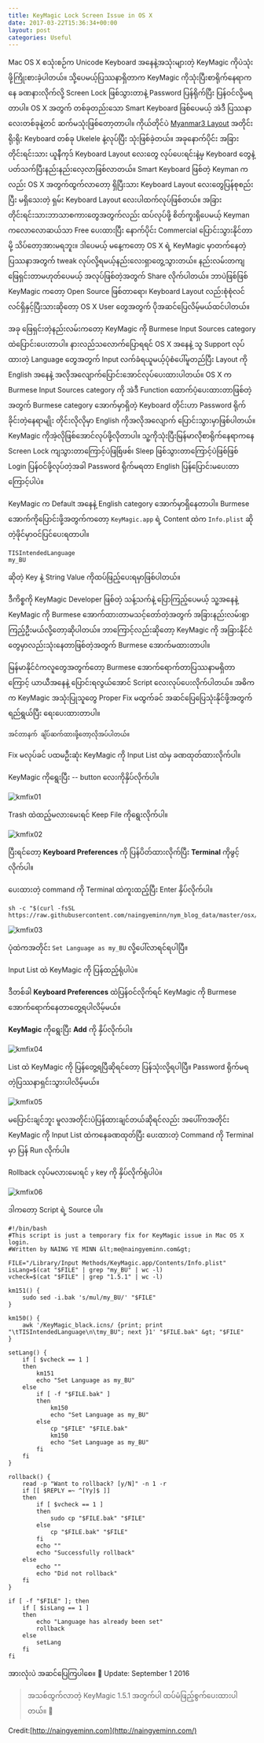 ```yaml
---
title: KeyMagic Lock Screen Issue in OS X
date: 2017-03-22T15:36:34+00:00
layout: post
categories: Useful
---
```

Mac OS X စသုံးစဉ်က Unicode Keyboard အနေနဲ့အသုံးများတဲ့ KeyMagic ကိုပဲသုံးဖို့ကြိုးစားခဲ့ပါတယ်။ သို့ပေမယ့်ပြဿနာရှိတာက KeyMagic ကိုသုံးပြီးစာရိုက်နေရာကနေ ခဏနားလိုက်လို့ Screen Lock ဖြစ်သွားတာနဲ့ Password ပြန်ရိုက်ပြီး ပြန်ဝင်လို့မရတာပါ။ OS X အတွက် တစ်ခုတည်းသော Smart Keyboard ဖြစ်ပေမယ့် အဲဒီ ပြဿနာလေးတစ်ခုနဲ့တင် ဆက်မသုံးဖြစ်တော့တာပါ။ ကိုယ်တိုင်ပဲ [Myanmar3 Layout](http://naingyeminn.com/posts/myanmar-unicode-keyboard-for-yosemite/) အတိုင်း ရိုးရိုး Keyboard တစ်ခု Ukelele နဲ့လုပ်ပြီး သုံးဖြစ်ခဲ့တယ်။ အခုနောက်ပိုင်း အခြား တိုင်းရင်းသား ယူနီကုဒ် Keyboard Layout လေးတွေ လုပ်ပေးရင်းနဲ့မှ Keyboard တွေနဲ့ပတ်သက်ပြီးနည်းနည်းလေ့လာဖြစ်လာတယ်။ Smart Keyboard ဖြစ်တဲ့ Keyman ကလည်း OS X အတွက်ထွက်လာတော့ ရှိပြီးသား Keyboard Layout လေးတွေပြန်စုစည်းပြီး မရှိသေးတဲ့ ရှမ်း Keyboard Layout လေးပါထက်လုပ်ဖြစ်တယ်။ အခြား တိုင်းရင်းသားဘာသာစကားတွေအတွက်လည်း ထပ်လုပ်ဖို့ စိတ်ကူးရှိပေမယ့် Keyman ကလောလောဆယ်သာ Free ပေးထားပြီး နောက်ပိုင်း Commercial ပြောင်းသွားနိုင်တာမို့ သိပ်တော့အားမရဘူး။ ဒါပေမယ့် မနေ့ကတော့ OS X ရဲ့ KeyMagic မှာတက်နေတဲ့ ပြဿနာအတွက် tweak လုပ်လို့ရမယ့်နည်းလေးရှာတွေ့သွားတယ်။ နည်းလမ်းတကျ ဖြေရှင်းတာမဟုတ်ပေမယ့် အလုပ်ဖြစ်တဲ့အတွက် Share လိုက်ပါတယ်။ ဘာပဲဖြစ်ဖြစ် KeyMagic ကတော့ Open Source ဖြစ်တာရော၊ Keyboard Layout လည်းစုံစုံလင်လင်ရှိနှင့်ပြီးသားဆိုတော့ OS X User တွေအတွက် ပိုအဆင်ပြေလိမ့်မယ်ထင်ပါတယ်။

အခု ဖြေရှင်းတဲ့နည်းလမ်းကတော့ KeyMagic ကို Burmese Input Sources category ထဲပြောင်းပေးတာပါ။ နားလည်သလောက်ပြောရရင် OS X အနေနဲ့ သူ Support လုပ်ထားတဲ့ Language တွေအတွက် Input လက်ခံရယူမယ့်ပုံစံပေါ်မူတည်ပြီး Layout ကို English အနေနဲ့ အလိုအလျောက်ပြောင်းအောင်လုပ်ပေးထားပါတယ်။ OS X က Burmese Input Sources category ကို အဲဒီ Function ထောက်ပံ့ပေးထားတာဖြစ်တဲ့အတွက် Burmese category အောက်မှာရှိတဲ့ Keyboard တိုင်းဟာ Password ရိုက်ခိုင်းတဲ့နေရာမျိုး တိုင်းလိုလိုမှာ English ကိုအလိုအလျောက် ပြောင်းသွားမှာဖြစ်ပါတယ်။ KeyMagic ကိုအဲ့လိုဖြစ်အောင်လုပ်ဖို့လိုတာပါ။ သူ့ကိုသုံးပြီးမြန်မာလိုစာရိုက်နေရာကနေ Screen Lock ကျသွားတာကြောင့်ပဲဖြစ်ြဖစ်၊ Sleep ဖြစ်သွားတာကြောင့်ပဲဖြစ်ဖြစ် Login ပြန်ဝင်ဖို့လုပ်တဲ့အခါ Password ရိုက်မရတာ English ပြန်ပြောင်းမပေးတာကြောင့်ပါပဲ။

KeyMagic က Default အနေနဲ့ English category အောက်မှာရှိနေတာပါ။ Burmese အောက်ကိုပြောင်းဖို့အတွက်ကတော့ `KeyMagic.app` ရဲ့ Content ထဲက `Info.plist` ဆိုတဲ့ဖိုင်မှာဝင်ပြင်ပေးရတာပါ။

```
TISIntendedLanguage
my_BU
```

ဆိုတဲ့ Key နဲ့ String Value ကိုထပ်ဖြည့်ပေးရမှာဖြစ်ပါတယ်။

ဒီကိစ္စကို KeyMagic Developer ဖြစ်တဲ့ သန့်သက်နဲ့ ပြောကြည့်ပေမယ့် သူ့အနေနဲ့ KeyMagic ကို Burmese အောက်ထားတာမသင့်တော်တဲ့အတွက် အခြားနည်းလမ်းရှာကြည့်ဦးမယ်လို့တော့ဆိုပါတယ်။ ဘာကြောင့်လည်းဆိုတော့ KeyMagic ကို အခြားနိုင်ငံတွေမှာလည်းသုံးနေတာဖြစ်တဲ့အတွက် Burmese အောက်မထားတာပါ။

မြန်မာနိုင်ငံကလူတွေအတွက်တော့ Burmese အောက်ရောက်တာပြဿနာမရှိတာကြောင့် ယာယီအနေနဲ့ ပြောင်းရလွယ်အောင် Script လေးလုပ်ပေးလိုက်ပါတယ်။ အဓိကက KeyMagic အသုံးပြုသူတွေ Proper Fix မထွက်ခင် အဆင်ပြေပြေသုံးနိုင်ဖို့အတွက်ရည်ရွယ်ပြီး ရေးပေးထားတာပါ။
    
```အင်တာနက် ချိပ်ဆက်ထားဖို့တော့လိုအပ်ပါတယ်။```

Fix မလုပ်ခင် ပထမဦးဆုံး KeyMagic ကို Input List ထဲမှ ခဏထုတ်ထားလိုက်ပါ။

KeyMagic ကိုရွေးပြီး -- button လေးကိုနှိပ်လိုက်ပါ။

![kmfix01](https://raw.githubusercontent.com/naingyeminn/nym_blog_data/master/Photos/kmfix/kmfix01.png) 

Trash ထဲထည့်မလားမေးရင် Keep File ကိုရွေးလိုက်ပါ။

![kmfix02](https://raw.githubusercontent.com/naingyeminn/nym_blog_data/master/Photos/kmfix/kmfix02.png) 

ပြီးရင်တော့ **Keyboard Preferences** ကို ပြန်ပိတ်ထားလိုက်ပြီး **Terminal** ကိုဖွင့်လိုက်ပါ။

ပေးထားတဲ့ command ကို Terminal ထဲကူးထည့်ပြီး Enter နှိပ်လိုက်ပါ။

```
sh -c "$(curl -fsSL https://raw.githubusercontent.com/naingyeminn/nym_blog_data/master/osx/kmfix)"
```

![kmfix03](https://raw.githubusercontent.com/naingyeminn/nym_blog_data/master/Photos/kmfix/kmfix03.png) 

ပုံထဲကအတိုင်း ```Set Language as my_BU``` လို့ပေါ်လာရင်ရပါပြီ။

Input List ထဲ KeyMagic ကို ပြန်ထည့်ရုံပါပဲ။

ဒီတစ်ခါ **Keyboard Preferences** ထဲပြန်ဝင်လိုက်ရင် KeyMagic ကို Burmese အောက်ရောက်နေတာတွေ့ရပါလိမ့်မယ်။

**KeyMagic** ကိုရွေးပြီး **Add** ကို နှိပ်လိုက်ပါ။

![kmfix04](https://raw.githubusercontent.com/naingyeminn/nym_blog_data/master/Photos/kmfix/kmfix04.png) 

List ထဲ KeyMagic ကို ပြန်တွေ့ရပြီဆိုရင်တော့ ပြန်သုံးလို့ရပါပြီ။ Password ရိုက်မရတဲ့ပြဿနာရှင်းသွားပါလိမ့်မယ်။

![kmfix05](https://raw.githubusercontent.com/naingyeminn/nym_blog_data/master/Photos/kmfix/kmfix05.png) 

မပြောင်းချင်ဘူး မူလအတိုင်းပဲပြန်ထားချင်တယ်ဆိုရင်လည်း အပေါ်ကအတိုင်း KeyMagic ကို Input List ထဲကနေခဏထုတ်ပြီး ပေးထားတဲ့ Command ကို Terminal မှာ ပြန် Run လိုက်ပါ။

Rollback လုပ်မလားမေးရင် `y` key ကို နှိပ်လိုက်ရုံပါပဲ။

![kmfix06](https://raw.githubusercontent.com/naingyeminn/nym_blog_data/master/Photos/kmfix/kmfix06.png) 

ဒါကတော့ Script ရဲ့ Source ပါ။

```
#!/bin/bash
#This script is just a temporary fix for KeyMagic issue in Mac OS X login.
#Written by NAING YE MINN &lt;me@naingyeminn.com&gt;

FILE="/Library/Input Methods/KeyMagic.app/Contents/Info.plist"
isLang=$(cat "$FILE" | grep "my_BU" | wc -l)
vcheck=$(cat "$FILE" | grep "1.5.1" | wc -l)

km151() {
	sudo sed -i.bak 's/mul/my_BU/' "$FILE"
}

km150() {
	awk '/KeyMagic_black.icns/ {print; print "\tTISIntendedLanguage\n\tmy_BU"; next }1' "$FILE.bak" &gt; "$FILE"
}

setLang() {
	if [ $vcheck == 1 ]
	then
		km151
		echo "Set Language as my_BU"
	else
		if [ -f "$FILE.bak" ]
		then
			km150
			echo "Set Language as my_BU"
		else
			cp "$FILE" "$FILE.bak"
			km150
			echo "Set Language as my_BU"
		fi
	fi
}

rollback() {
	read -p "Want to rollback? [y/N]" -n 1 -r
	if [[ $REPLY =~ ^[Yy]$ ]]
	then
		if [ $vcheck == 1 ]
		then
			sudo cp "$FILE.bak" "$FILE"
		else
			cp "$FILE.bak" "$FILE"
		fi
		echo ""
		echo "Successfully rollback"
	else
		echo ""
		echo "Did not rollback"
	fi
}

if [ -f "$FILE" ]; then
	if [ $isLang == 1 ]
	then
		echo "Language has already been set"
		rollback
	else
		setLang
	fi
fi
```

အားလုံးပဲ အဆင်ပြေကြပါစေ။ 🙂
    Update: September 1 2016
> အသစ်ထွက်လာတဲ့ KeyMagic 1.5.1 အတွက်ပါ ထပ်မံဖြည့်စွက်ပေးထားပါတယ်။ 🙂

Credit:[http://naingyeminn.com](http://naingyeminn.com/)